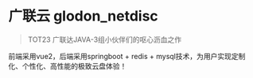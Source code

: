 # 广联云 glodon_netdisc
> TOT23 广联达JAVA-3组小伙伴们的呕心沥血之作

前端采用vue2，后端采用springboot + redis + mysql技术，为用户实现定制化、个性化、高性能的极致云盘体验！